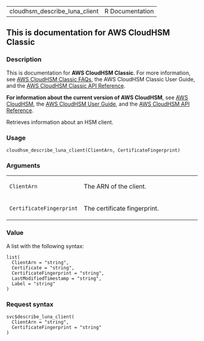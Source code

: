 <table style="width: 100%;">
<tbody>
<tr class="odd">
<td>cloudhsm_describe_luna_client</td>
<td style="text-align: right;">R Documentation</td>
</tr>
</tbody>
</table>

## This is documentation for AWS CloudHSM Classic

### Description

This is documentation for **AWS CloudHSM Classic**. For more
information, see [AWS CloudHSM Classic
FAQs](https://aws.amazon.com/cloudhsm/faqs/), the AWS CloudHSM Classic
User Guide, and the [AWS CloudHSM Classic API
Reference](https://docs.aws.amazon.com/cloudhsm/classic/APIReference/).

**For information about the current version of AWS CloudHSM**, see [AWS
CloudHSM](https://aws.amazon.com/cloudhsm/), the [AWS CloudHSM User
Guide](https://docs.aws.amazon.com/cloudhsm/latest/userguide/), and the
[AWS CloudHSM API
Reference](https://docs.aws.amazon.com/cloudhsm/latest/APIReference/).

Retrieves information about an HSM client.

### Usage

    cloudhsm_describe_luna_client(ClientArn, CertificateFingerprint)

### Arguments

<table>
<colgroup>
<col style="width: 35%" />
<col style="width: 65%" />
</colgroup>
<tbody>
<tr class="odd">
<td><code
id="cloudhsm_describe_luna_client_:_ClientArn">ClientArn</code></td>
<td><p>The ARN of the client.</p></td>
</tr>
<tr class="even">
<td><code
id="cloudhsm_describe_luna_client_:_CertificateFingerprint">CertificateFingerprint</code></td>
<td><p>The certificate fingerprint.</p></td>
</tr>
</tbody>
</table>

### Value

A list with the following syntax:

    list(
      ClientArn = "string",
      Certificate = "string",
      CertificateFingerprint = "string",
      LastModifiedTimestamp = "string",
      Label = "string"
    )

### Request syntax

    svc$describe_luna_client(
      ClientArn = "string",
      CertificateFingerprint = "string"
    )
